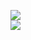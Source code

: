 [![](https://img.shields.io/badge/Made%20With-Github%20Spray-lightgrey.svg?style=for-the-badge&logo=github)](https://github.com/Annihil/github-spray#17247)  
[![](https://i.imgur.com/2DrTn0Z.gif)](https://github.com/Annihil/github-spray)